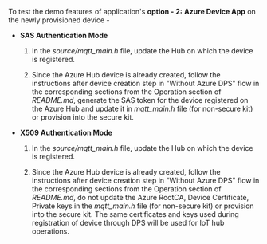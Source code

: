 To test the demo features of application's **option - 2:** **Azure Device App** on the newly provisioned device -

- **SAS Authentication Mode**
	
	1. In the _source/mqtt_main.h_ file, update the Hub on which the device is registered.
		
	2. Since the Azure Hub device is already created, follow the instructions after device creation step in "Without Azure DPS" flow in the corresponding sections from the Operation section of _README.md_, generate the SAS token for the device registered on the Azure Hub and update it in _mqtt_main.h_ file (for non-secure kit) or provision into the secure kit.
	
- **X509 Authentication Mode**
		
	1. In the _source/mqtt_main.h_ file, update the Hub on which the device is registered.
		
	2. Since the Azure Hub device is already created, follow the instructions after device creation step in "Without Azure DPS" flow in the corresponding sections from the Operation section of _README.md_, do not update the Azure RootCA, Device Certificate, Private keys in the _mqtt_main.h_ file (for non-secure kit) or provision into the secure kit. The same certificates and keys used during registration of device through DPS will be used for IoT hub operations.